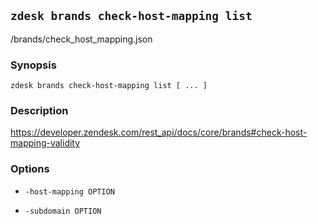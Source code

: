 ## `zdesk brands check-host-mapping list`

/brands/check_host_mapping.json

### Synopsis

    zdesk brands check-host-mapping list [ ... ]

### Description

https://developer.zendesk.com/rest_api/docs/core/brands#check-host-mapping-validity

### Options

* `-host-mapping OPTION`

* `-subdomain OPTION`

